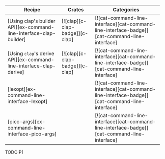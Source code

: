 | Recipe | Crates | Categories |
|--------|--------|------------|
| [Using clap's builder API][ex-command-line-interface-clap-builder] | [![clap][c-clap-badge]][c-clap] | [![cat-command-line-interface][cat-command-line-interface-badge]][cat-command-line-interface] |
| [Using `clap`'s derive API][ex-command-line-interface-clap-derive] | [![clap][c-clap-badge]][c-clap] | [![cat-command-line-interface][cat-command-line-interface-badge]][cat-command-line-interface] |
| [lexopt][ex-command-line-interface-lexopt] |  | [![cat-command-line-interface][cat-command-line-interface-badge]][cat-command-line-interface] |
| [pico-args][ex-command-line-interface-pico-args] |  | [![cat-command-line-interface][cat-command-line-interface-badge]][cat-command-line-interface] |

<div class="hidden">
TODO P1
</div>
